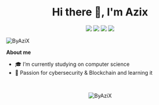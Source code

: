 <h1 align="center">Hi there 👋, I'm Azix</h1>

<p align="center">
    <a href="https://twitter.com/ByAziX"><img src="https://img.shields.io/badge/twitter-%231FA1F1?style=flat&logo=twitter&logoColor=white"/></a>
    <a href="https://www.linkedin.com/in/ByAziX"><img src="https://img.shields.io/badge/linkedin-%230177B5?style=flat&logo=linkedin&logoColor=white"/></a>
    <a href="https://www.youtube.com/c/ByAziX"><img src="https://img.shields.io/badge/youtube-%23FF0000?style=flat&logo=youtube&logoColor=white"/></a>
    <a href="https://www.instagram.com/ByAziX"><img src="https://img.shields.io/badge/instagram-%23E4415F?style=flat&logo=instagram&logoColor=white"/></a>
  </p>
  
<p align="left"> <img src="https://komarev.com/ghpvc/?username=ByAziX" alt="ByAziX" /> </p>



<b>About me</b> <br>
- :mortar_board: I’m currently studying on computer science
- 🌱 Passion for cybersecurity & Blockchain and learning it



<br />
<p align="center"> <img src="https://github-readme-stats.vercel.app/api?username=ByAziX&show_icons=true&theme=dark" alt="ByAziX" /> 
</p>

